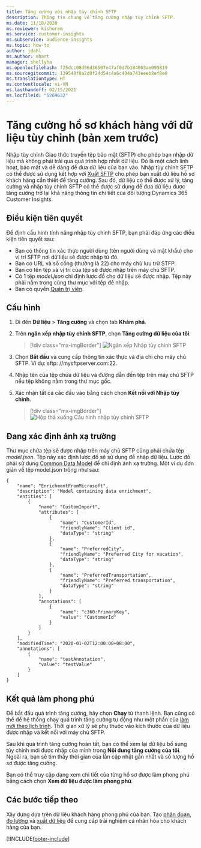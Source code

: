 ```yaml
---
title: Tăng cường với nhập tùy chỉnh SFTP
description: Thông tin chung về tăng cường nhập tùy chỉnh SFTP.
ms.date: 11/18/2020
ms.reviewer: kishorem
ms.service: customer-insights
ms.subservice: audience-insights
ms.topic: how-to
author: jdahl
ms.author: mhart
manager: shellyha
ms.openlocfilehash: f25dcc08d96d36507e47af0d7b184003ae095819
ms.sourcegitcommit: 139548f8a2d0f24d54c4a6c404a743eeeb8ef8e0
ms.translationtype: HT
ms.contentlocale: vi-VN
ms.lasthandoff: 02/15/2021
ms.locfileid: "5269632"
---
```

# <a name="enrich-customer-profiles-with-custom-data-preview"></a>Tăng cường hồ sơ khách hàng với dữ liệu tùy chỉnh (bản xem trước)

Nhập tùy chỉnh Giao thức truyền tệp bảo mật (SFTP) cho phép bạn nhập dữ liệu mà không phải trải qua quá trình hợp nhất dữ liệu. Đó là một cách linh hoạt, bảo mật và dễ dàng để đưa dữ liệu của bạn vào. Nhập tùy chỉnh SFTP có thể được sử dụng kết hợp với [Xuất SFTP](export-sftp.md) cho phép bạn xuất dữ liệu hồ sơ khách hàng cần thiết để tăng cường. Sau đó, dữ liệu có thể được xử lý, tăng cường và nhập tùy chỉnh SFTP có thể được sử dụng để đưa dữ liệu được tăng cường trở lại khả năng thông tin chi tiết của đối tượng Dynamics 365 Customer Insights.

## <a name="prerequisites"></a>Điều kiện tiên quyết

Để định cấu hình tính năng nhập tùy chỉnh SFTP, bạn phải đáp ứng các điều kiện tiên quyết sau:

- Bạn có thông tin xác thực người dùng (tên người dùng và mật khẩu) cho vị trí SFTP nơi dữ liệu sẽ được nhập từ đó.
- Bạn có URL và số cổng (thường là 22) cho máy chủ lưu trữ STFP.
- Bạn có tên tệp và vị trí của tệp sẽ được nhập trên máy chủ SFTP.
- Có 1 tệp *model.json* chỉ định lược đồ cho dữ liệu sẽ được nhập. Tệp này phải nằm trong cùng thư mục với tệp để nhập.
- Bạn có quyền [Quản trị viên](permissions.md#administrator).

## <a name="configuration"></a>Cấu hình

1. Đi đến **Dữ liệu** > **Tăng cường** và chọn tab **Khám phá**.

1. Trên **ngăn xếp nhập tùy chỉnh SFTP**, chọn **Tăng cường dữ liệu của tôi**.

   > [!div class="mx-imgBorder"]
   > ![Ngăn xếp Nhập tùy chỉnh SFTP](media/SFTP_Custom_Import_tile.png "Ngăn xếp Nhập tùy chỉnh SFTP")

1. Chọn **Bắt đầu** và cung cấp thông tin xác thực và địa chỉ cho máy chủ SFTP. Ví dụ: sftp: //mysftpserver.com:22.

1. Nhập tên của tệp chứa dữ liệu và đường dẫn đến tệp trên máy chủ SFTP nếu tệp không nằm trong thư mục gốc.

1. Xác nhận tất cả các đầu vào bằng cách chọn **Kết nối với Nhập tùy chỉnh**.

   > [!div class="mx-imgBorder"]
   > ![Hộp thả xuống Cấu hình nhập tùy chỉnh SFTP](media/SFTP_Custom_Import_Configuration_flyout.png "Hộp thả xuống Cấu hình nhập tùy chỉnh SFTP")

## <a name="defining-field-mappings"></a>Đang xác định ánh xạ trường 

Thư mục chứa tệp sẽ được nhập trên máy chủ SFTP cũng phải chứa tệp *model.json*. Tệp này xác định lược đồ sẽ sử dụng để nhập dữ liệu. Lược đồ phải sử dụng [Common Data Model](https://docs.microsoft.com/common-data-model/) để chỉ định ánh xạ trường. Một ví dụ đơn giản về tệp model.json trông như sau:

```
{
    "name": "EnrichmentFromMicrosoft",
    "description": "Model containing data enrichment",
    "entities": [
        {
            "name": "CustomImport",
            "attributes": [
                {
                    "name": "CustomerId",
                    "friendlyName": "Client id",
                    "dataType": "string"
                },
                {
                    "name": "PreferredCity",
                    "friendlyName": "Preferred City for vacation",
                    "dataType": "string"
                },
                {
                    "name": "PreferredTransportation",
                    "friendlyName": "Preferred transportation",
                    "dataType": "string"
                }
            ],
            "annotations": [
                {
                    "name": "c360:PrimaryKey",
                    "value": "CustomerId"
                }
            ]
        }
    ],
    "modifiedTime": "2020-01-02T12:00:00+08:00",
    "annotations": [
        {
            "name": "testAnnotation",
            "value": "testValue"
        }
    ]
}
```

## <a name="enrichment-results"></a>Kết quả làm phong phú

Để bắt đầu quá trình tăng cường, hãy chọn **Chạy** từ thanh lệnh. Bạn cũng có thể để hệ thống chạy quá trình tăng cường tự động như một phần của [làm mới theo lịch trình](system.md#schedule-tab). Thời gian xử lý sẽ phụ thuộc vào kích thước của dữ liệu được nhập và kết nối với máy chủ SFTP.

Sau khi quá trình tăng cường hoàn tất, bạn có thể xem lại dữ liệu bổ sung tùy chỉnh mới được nhập của mình trong **Nội dung tăng cường của tôi**. Ngoài ra, bạn sẽ tìm thấy thời gian của lần cập nhật gần nhất và số lượng hồ sơ được tăng cường.

Bạn có thể truy cập dạng xem chi tiết của từng hồ sơ được làm phong phú bằng cách chọn **Xem dữ liệu được làm phong phú**.

## <a name="next-steps"></a>Các bước tiếp theo

Xây dựng dựa trên dữ liệu khách hàng phong phú của bạn. Tạo [phân đoạn](segments.md), [đo lường](measures.md) và [xuất dữ liệu](export-destinations.md) để cung cấp trải nghiệm cá nhân hóa cho khách hàng của bạn.




[!INCLUDE[footer-include](../includes/footer-banner.md)]
